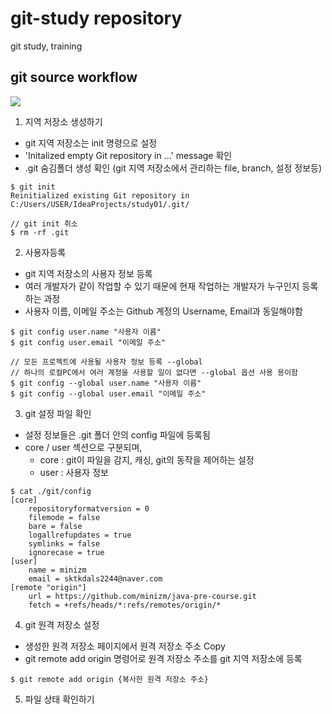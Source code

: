 # git-study repository
git study, training

## git source workflow
<img src="https://user-images.githubusercontent.com/42735302/139765056-86a91b4e-60da-494e-804a-ef2517819812.png">

1. 지역 저장소 생성하기
- git 지역 저장소는 init 명령으로 설정
- 'Initalized empty Git repository in ...' message 확인
- .git 숨김폴더 생성 확인 (git 지역 저장소에서 관리하는 file, branch, 설정 정보등)
```
$ git init
Reinitialized existing Git repository in C:/Users/USER/IdeaProjects/study01/.git/

// git init 취소
$ rm -rf .git
```

2. 사용자등록
- git 지역 저장소의 사용자 정보 등록
- 여러 개발자가 같이 작업할 수 있기 때문에 현재 작업하는 개발자가 누구인지 등록하는 과정
- 사용자 이름, 이메일 주소는 Github 계정의 Username, Email과 동일해야함
```
$ git config user.name "사용자 이름"
$ git config user.email "이메일 주소"

// 모든 프로젝트에 사용될 사용자 정보 등록 --global
// 하나의 로컬PC에서 여러 계정을 사용할 일이 없다면 --global 옵션 사용 용이함
$ git config --global user.name "사용자 이름"
$ git config --global user.email "이메일 주소"
```

3. git 설정 파일 확인
- 설정 정보들은 .git 폴더 안의 config 파일에 등록됨
- core / user 섹션으로 구분되며,  
  - core : git이 파일을 감지, 캐싱, git의 동작을 제어하는 설정
  - user : 사용자 정보 <br>
```
$ cat ./git/config
[core]
	repositoryformatversion = 0
	filemode = false
	bare = false
	logallrefupdates = true
	symlinks = false
	ignorecase = true
[user]
	name = minizm
	email = sktkdals2244@naver.com
[remote "origin"]
	url = https://github.com/minizm/java-pre-course.git
	fetch = +refs/heads/*:refs/remotes/origin/*
```
 
 4. git 원격 저장소 설정
- 생성한 원격 저장소 페이지에서 원격 저장소 주소 Copy
- git remote add origin 명령어로 원격 저장소 주소를 git 지역 저장소에 등록
```
$ git remote add origin {복사한 원격 저장소 주소}
```

5. 파일 상태 확인하기

